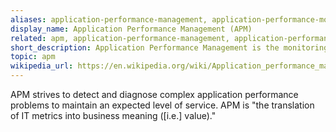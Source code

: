 ```yaml
---
aliases: application-performance-management, application-performance-monitor
display_name: Application Performance Management (APM)
related: apm, application-performance-management, application-performance-monitor
short_description: Application Performance Management is the monitoring and management of performance and availability of software applications
topic: apm
wikipedia_url: https://en.wikipedia.org/wiki/Application_performance_management
---
```

APM strives to detect and diagnose complex application performance problems to maintain an expected level of service. APM is "the translation of IT metrics into business meaning ([i.e.] value)."
